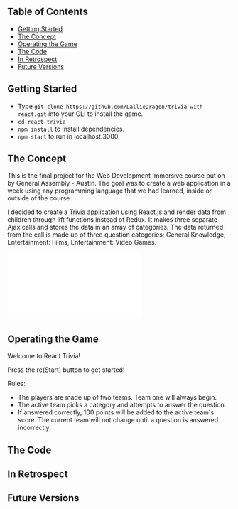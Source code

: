## Table of Contents

- [Getting Started](#)
- [The Concept](#the-concept)
- [Operating the Game](#operating-the-game)
- [The Code](#the-code)
- [In Retrospect](#in-retrospect)
- [Future Versions](#future-versions)

## Getting Started

- Type ```git clone https://github.com/LallieDragon/trivia-with-react.git``` into 
your CLI to install the game. 
- ```cd react-trivia```
- ```npm install``` to install dependencies.
- ```npm start``` to run in localhost:3000.

## The Concept

This is the final project for the Web Development Immersive course
put on by General Assembly - Austin. The goal was to create a web
application in a week using any programming language that we had 
learned, inside or outside of the course.

I decided to create a Trivia application using React.js and 
render data from children through lift functions instead of Redux.
It makes three separate Ajax calls and stores the data in an
array of categories. The data returned from the call is made up of
three question categories; General Knowledge, Entertainment: Films,
Entertainment: Video Games.

![Diagram of Trivia Frame](./public/trivia.pdf)

## Operating the Game

Welcome to React Trivia! 

Press the re(Start) button to get started!

Rules:
- The players are made up of two teams. Team one will always begin.
- The active team picks a category and attempts to answer the question. 
- If answered correctly, 100 points will be added to the active team's score.
The current team will not change until a question is answered incorrectly.

## The Code
## In Retrospect
## Future Versions

